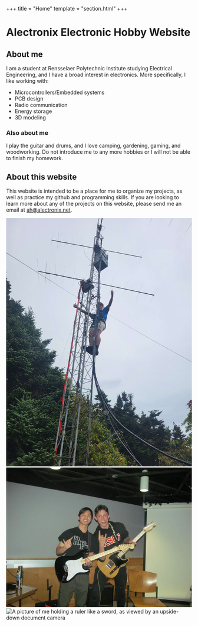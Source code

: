 +++
title = "Home"
template = "section.html"
+++

# Alectronix Electronic Hobby Website

## About me
I am a student at Rensselaer Polytechnic Institute studying Electrical Engineering, and I have a broad interest in electronics. More specifically, I like working with:
* Microcontrollers/Embedded systems
* PCB design
* Radio communication
* Energy storage
* 3D modeling

### Also about me
I play the guitar and drums, and I love camping, gardening, gaming, and woodworking. Do not introduce me to any more hobbies or I will not be able to finish my homework.

## About this website
This website is intended to be a place for me to organize my projects, as well as practice my github and programming skills. If you are looking to learn more about any of the projects on this website, please send me an email at ah@alectronix.net.



![A picture of me on top of a radio tower during a ham radio contest](radio_tower.jpg "silly picture")
![A picture of me holding my hands in a devil horns shape](guitar_devil_horns.jpg "silly picture")
![A picture of me holding a ruler like a sword, as viewed by an upside-down document camera](ruler_sword.png "silly picture")